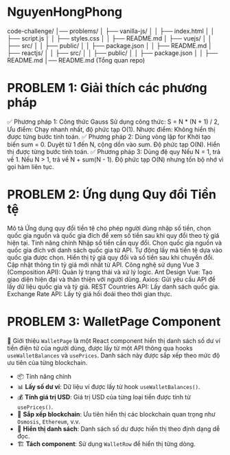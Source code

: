 # NguyenHongPhong

code-challenge/
│── problems/
│   ├── vanilla-js/
│   │   ├── index.html
│   │   ├── script.js
│   │   ├── styles.css
│   │   ├── README.md
│   ├── vuejs/
│   │   ├── src/
│   │   ├── public/
│   │   ├── package.json
│   │   ├── README.md
│   ├── reactjs/
│   │   ├── src/
│   │   ├── public/
│   │   ├── package.json
│   │   ├── README.md
│── README.md  (Tổng quan repo)

# PROBLEM 1: Giải thích các phương pháp
✅ Phương pháp 1: Công thức Gauss
Sử dụng công thức:
S = N * (N + 1) / 2,
Ưu điểm: Chạy nhanh nhất, độ phức tạp O(1).
Nhược điểm: Không hiển thị được từng bước tính toán.
✅ Phương pháp 2: Dùng vòng lặp for
Khởi tạo biến sum = 0.
Duyệt từ 1 đến N, cộng dồn vào sum.
Độ phức tạp O(N).
Hiển thị được từng bước tính toán.
✅ Phương pháp 3: Dùng đệ quy
Nếu N = 1, trả về 1.
Nếu N > 1, trả về N + sum(N - 1).
Độ phức tạp O(N) nhưng tốn bộ nhớ vì gọi hàm liên tục.

# PROBLEM 2: Ứng dụng Quy đổi Tiền tệ
Mô tả
Ứng dụng quy đổi tiền tệ cho phép người dùng nhập số tiền, chọn quốc gia nguồn và quốc gia đích để xem số tiền sau khi quy đổi theo tỷ giá hiện tại.
Tính năng chính
Nhập số tiền cần quy đổi.
Chọn quốc gia nguồn và quốc gia đích với danh sách quốc gia từ API.
Tự động lấy mã tiền tệ dựa vào quốc gia được chọn.
Hiển thị tỷ giá quy đổi và số tiền sau khi chuyển đổi.
Cập nhật thông tin tỷ giá mới nhất từ API.
Công nghệ sử dụng
Vue 3 (Composition API): Quản lý trạng thái và xử lý logic.
Ant Design Vue: Tạo giao diện hiện đại và thân thiện với người dùng.
Axios: Gửi yêu cầu API để lấy dữ liệu quốc gia và tỷ giá.
REST Countries API: Lấy danh sách quốc gia.
Exchange Rate API: Lấy tỷ giá hối đoái theo thời gian thực.


# PROBLEM 3: WalletPage Component
 📌 Giới thiệu
`WalletPage` là một React component hiển thị danh sách số dư ví tiền điện tử của người dùng, được lấy từ một API thông qua hooks `useWalletBalances` và `usePrices`. Danh sách này được sắp xếp theo mức độ ưu tiên của từng blockchain.

- 📦 Tính năng chính
- 📊 **Lấy số dư ví**: Dữ liệu ví được lấy từ hook `useWalletBalances()`.
- 💰 **Tính giá trị USD**: Giá trị USD của từng loại tiền được tính từ `usePrices()`.
- 🔄 **Sắp xếp blockchain**: Ưu tiên hiển thị các blockchain quan trọng như `Osmosis`, `Ethereum`, v.v.
- 🎨 **Hiển thị danh sách**: Danh sách số dư được hiển thị theo định dạng dễ đọc.
- 🏗 **Tách component**: Sử dụng `WalletRow` để hiển thị từng dòng.
